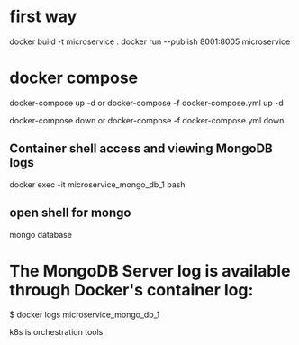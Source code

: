 # first way
docker build  -t microservice .
docker run --publish 8001:8005 microservice

# docker compose
docker-compose up -d 
or 
docker-compose -f docker-compose.yml up -d 

docker-compose down 
or 
docker-compose -f docker-compose.yml down 

## Container shell access and viewing MongoDB logs
 docker exec -it  microservice_mongo_db_1 bash
## open shell for mongo 
 mongo database

# The MongoDB Server log is available through Docker's container log:

$ docker logs microservice_mongo_db_1


k8s is orchestration tools
